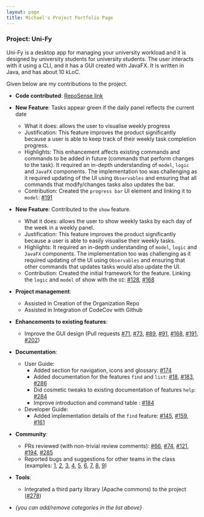 ```yaml
---
layout: page
title: Michael's Project Portfolio Page
---
```


### Project: Uni-Fy

Uni-Fy is a desktop app for managing your university workload and it is designed by university students for university students. The user interacts with it using a CLI, and it has a GUI created with JavaFX. It is written in Java, and has about 10 kLoC.

Given below are my contributions to the project.

* **Code contributed**: [RepoSense link](https://nus-cs2103-ay2122s1.github.io/tp-dashboard/?search=KelvinSoo&sort=groupTitle&sortWithin=title&since=2021-09-17&timeframe=commit&mergegroup=&groupSelect=groupByRepos&breakdown=true&tabOpen=true&tabType=authorship&tabAuthor=KelvinSoo&tabRepo=AY2122S1-CS2103T-W17-4%2Ftp%5Bmaster%5D&authorshipIsMergeGroup=false&authorshipFileTypes=docs~functional-code~test-code~other&authorshipIsBinaryFileTypeChecked=false&checkedFileTypes=docs~functional-code~test-code~other)

* **New Feature**: Tasks appear green if the daily panel reflects the current date
  * What it does: allows the user to visualise weekly progress
  * Justification: This feature improves the product significantly because a user is able to keep track of their weekly task completion progress.
  * Highlights: This enhancement affects existing commands and commands to be added in future (commands that perform changes to the task). It required an in-depth understanding of `model`, `logic` and `JavaFX` components. The implementation too was challenging as it required updating of the UI using `Observables` and ensuring that all commands that modify/changes tasks also updates the bar.
  * Contribution: Created the `progress bar` UI element and linking it to `model`: [\#191](https://github.com/AY2122S1-CS2103T-W17-4/tp/pull/191)

* **New Feature**: Contributed to the `show` feature.
  * What it does: allows the user to show weekly tasks by each day of the week in a weekly panel.
  * Justification: This feature improves the product significantly because a user is able to easily visualise their weekly tasks.
  * Highlights: It required an in-depth understanding of `model`, `logic` and `JavaFX` components. The implementation too was challenging as it required updating of the UI using `Observables` and ensuring that other commands that updates tasks would also update the UI.
  * Contribution: Created the initial framework for the feature. Linking the `logic` and `model` of show with the `UI`: [\#128](https://github.com/AY2122S1-CS2103T-W17-4/tp/pull/128), [\#168](https://github.com/AY2122S1-CS2103T-W17-4/tp/pull/168)
    
* **Project management**:
  * Assisted in Creation of the Organization Repo
  * Assisted in Integration of CodeCov with Github

* **Enhancements to existing features**:
  * Improve the GUI design (Pull requests [\#71](https://github.com/AY2122S1-CS2103T-W17-4/tp/pull/71), [\#73](https://github.com/AY2122S1-CS2103T-W17-4/tp/pull/73), [\#89](https://github.com/AY2122S1-CS2103T-W17-4/tp/pull/89), [\#91](https://github.com/AY2122S1-CS2103T-W17-4/tp/pull/91), [\#168](https://github.com/AY2122S1-CS2103T-W17-4/tp/pull/168), [\#191](https://github.com/AY2122S1-CS2103T-W17-4/tp/pull/191), [\#202](https://github.com/AY2122S1-CS2103T-W17-4/tp/pull/202))
  
* **Documentation**:
  * User Guide:
    * Added section for navigation, icons and glossary: [\#174](https://github.com/AY2122S1-CS2103T-W17-4/tp/pull/174)
    * Added documentation for the features `find` and `list`: [\#18](https://github.com/AY2122S1-CS2103T-W17-4/tp/pull/18), [\#183](https://github.com/AY2122S1-CS2103T-W17-4/tp/pull/183), [\#286](https://github.com/AY2122S1-CS2103T-W17-4/tp/pull/286)
    * Did cosmetic tweaks to existing documentation of features `help`: [\#284](https://github.com/AY2122S1-CS2103T-W17-4/tp/pull/284)
    * Improve introduction and command table : [\#184](https://github.com/AY2122S1-CS2103T-W17-4/tp/pull/184)
  * Developer Guide:
    * Added implementation details of the `find` feature: [\#145](https://github.com/AY2122S1-CS2103T-W17-4/tp/pull/145), [\#159](https://github.com/AY2122S1-CS2103T-W17-4/tp/pull/159), [\#161](https://github.com/AY2122S1-CS2103T-W17-4/tp/pull/161)

* **Community**:
  * PRs reviewed (with non-trivial review comments): [\#66](https://github.com/AY2122S1-CS2103T-W17-4/tp/pull/66), [\#74](https://github.com/AY2122S1-CS2103T-W17-4/tp/pull/74), [\#121](https://github.com/AY2122S1-CS2103T-W17-4/tp/pull/121), [\#194](https://github.com/AY2122S1-CS2103T-W17-4/tp/pull/194), [\#285](https://github.com/AY2122S1-CS2103T-W17-4/tp/pull/285)
  * Reported bugs and suggestions for other teams in the class (examples: [1](https://github.com/AY2122S1-CS2103T-T09-1/tp/issues/209), [2](https://github.com/AY2122S1-CS2103T-T09-1/tp/issues/205), [3](https://github.com/AY2122S1-CS2103T-T09-1/tp/issues/203), [4](https://github.com/AY2122S1-CS2103T-T09-1/tp/issues/192), [5](https://github.com/AY2122S1-CS2103T-T09-1/tp/issues/179), [6](https://github.com/AY2122S1-CS2103T-T09-1/tp/issues/172), [7](https://github.com/AY2122S1-CS2103T-T09-1/tp/issues/164), [8](https://github.com/AY2122S1-CS2103T-T09-1/tp/issues/159), [9](https://github.com/AY2122S1-CS2103T-T09-1/tp/issues/210))

* **Tools**:
  * Integrated a third party library (Apache commons) to the project ([\#278](https://github.com/AY2122S1-CS2103T-W17-4/tp/pull/278))

* _{you can add/remove categories in the list above}_
